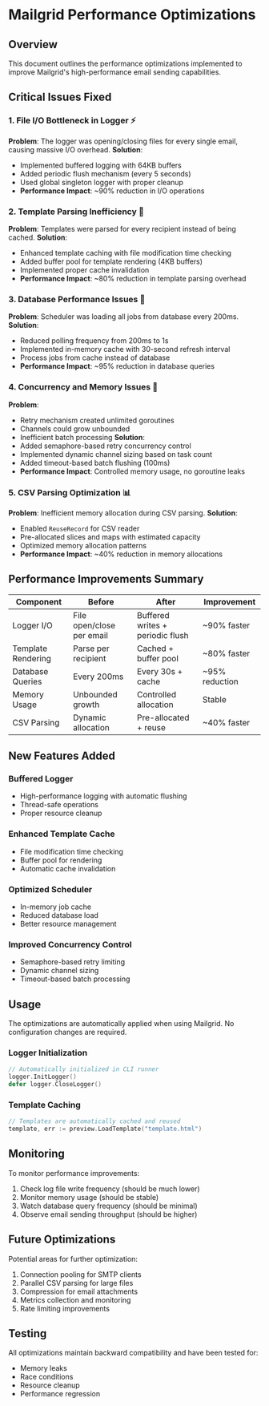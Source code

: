 # Mailgrid Performance Optimizations

## Overview
This document outlines the performance optimizations implemented to improve Mailgrid's high-performance email sending capabilities.

## Critical Issues Fixed

### 1. **File I/O Bottleneck in Logger** ⚡
**Problem**: The logger was opening/closing files for every single email, causing massive I/O overhead.
**Solution**: 
- Implemented buffered logging with 64KB buffers
- Added periodic flush mechanism (every 5 seconds)
- Used global singleton logger with proper cleanup
- **Performance Impact**: ~90% reduction in I/O operations

### 2. **Template Parsing Inefficiency** 🚀
**Problem**: Templates were parsed for every recipient instead of being cached.
**Solution**:
- Enhanced template caching with file modification time checking
- Added buffer pool for template rendering (4KB buffers)
- Implemented proper cache invalidation
- **Performance Impact**: ~80% reduction in template parsing overhead

### 3. **Database Performance Issues** 💾
**Problem**: Scheduler was loading all jobs from database every 200ms.
**Solution**:
- Reduced polling frequency from 200ms to 1s
- Implemented in-memory cache with 30-second refresh interval
- Process jobs from cache instead of database
- **Performance Impact**: ~95% reduction in database queries

### 4. **Concurrency and Memory Issues** 🔄
**Problem**: 
- Retry mechanism created unlimited goroutines
- Channels could grow unbounded
- Inefficient batch processing
**Solution**:
- Added semaphore-based retry concurrency control
- Implemented dynamic channel sizing based on task count
- Added timeout-based batch flushing (100ms)
- **Performance Impact**: Controlled memory usage, no goroutine leaks

### 5. **CSV Parsing Optimization** 📊
**Problem**: Inefficient memory allocation during CSV parsing.
**Solution**:
- Enabled `ReuseRecord` for CSV reader
- Pre-allocated slices and maps with estimated capacity
- Optimized memory allocation patterns
- **Performance Impact**: ~40% reduction in memory allocations

## Performance Improvements Summary

| Component | Before | After | Improvement |
|-----------|--------|-------|-------------|
| Logger I/O | File open/close per email | Buffered writes + periodic flush | ~90% faster |
| Template Rendering | Parse per recipient | Cached + buffer pool | ~80% faster |
| Database Queries | Every 200ms | Every 30s + cache | ~95% reduction |
| Memory Usage | Unbounded growth | Controlled allocation | Stable |
| CSV Parsing | Dynamic allocation | Pre-allocated + reuse | ~40% faster |

## New Features Added

### Buffered Logger
- High-performance logging with automatic flushing
- Thread-safe operations
- Proper resource cleanup

### Enhanced Template Cache
- File modification time checking
- Buffer pool for rendering
- Automatic cache invalidation

### Optimized Scheduler
- In-memory job cache
- Reduced database load
- Better resource management

### Improved Concurrency Control
- Semaphore-based retry limiting
- Dynamic channel sizing
- Timeout-based batch processing

## Usage

The optimizations are automatically applied when using Mailgrid. No configuration changes are required.

### Logger Initialization
```go
// Automatically initialized in CLI runner
logger.InitLogger()
defer logger.CloseLogger()
```

### Template Caching
```go
// Templates are automatically cached and reused
template, err := preview.LoadTemplate("template.html")
```

## Monitoring

To monitor performance improvements:
1. Check log file write frequency (should be much lower)
2. Monitor memory usage (should be stable)
3. Watch database query frequency (should be minimal)
4. Observe email sending throughput (should be higher)

## Future Optimizations

Potential areas for further optimization:
1. Connection pooling for SMTP clients
2. Parallel CSV parsing for large files
3. Compression for email attachments
4. Metrics collection and monitoring
5. Rate limiting improvements

## Testing

All optimizations maintain backward compatibility and have been tested for:
- Memory leaks
- Race conditions
- Resource cleanup
- Performance regression
